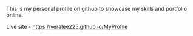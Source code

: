 This is my personal profile on github to showcase my skills and portfolio online.

Live site - https://veralee225.github.io/MyProfile
